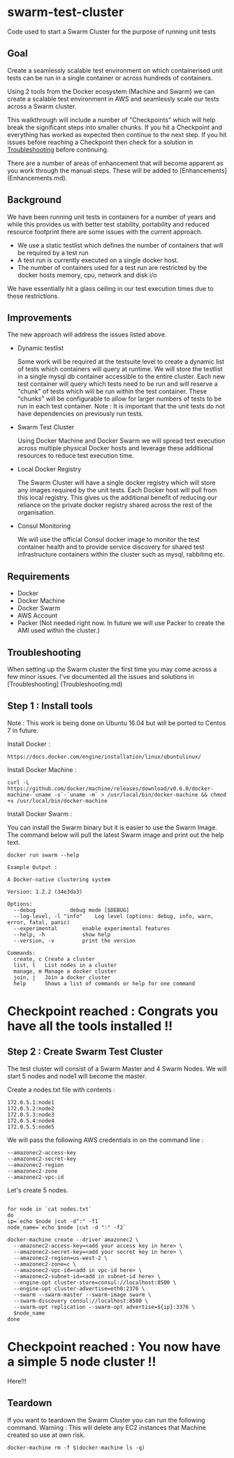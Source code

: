 # swarm-test-cluster

Code used to start a Swarm Cluster for the purpose of running unit tests

## Goal

Create a seamlessly scalable test environment on which containerised unit tests can be run in a single container or across hundreds of containers.

Using 2 tools from the Docker ecosystem (Machine and Swarm) we can create a scalable test environment in AWS and seamlessly scale our tests across a Swarm cluster.

This walkthrough will include a number of "Checkpoints" which will help break the significant steps into smaller chunks.  If you hit a Checkpoint and everything has worked as expected then continue to the next step.  If you hit issues before reaching a Checkpoint then check for a solution in [Troubleshooting](Troubleshooting.md) before continuing.

There are a number of areas of enhancement that will become apparent as you work through the manual steps.  These will be added to [Enhancements] (Enhancements.md).

## Background

We have been running unit tests in containers for a number of years and while this provides us with better test stability, portability and reduced resource footprint there are some issues with the current approach. 

* We use a static testlist which defines the number of containers that will be required by a test run
* A test run is currently executed on a single docker host.  
* The number of containers used for a test run are restricted by the docker hosts memory, cpu, network and disk i/o

We have essentially hit a glass ceiling in our test execution times due to these restrictions.  

## Improvements

The new approach will address the issues listed above.  

* Dynamic testlist

  Some work will be required at the testsuite level to create a dynamic list of tests which containers will query at runtime.  We will store the testlist in a single mysql db container accessible to the entire cluster.  Each new test container will query which tests need to be run and will reserve a "chunk" of tests which will be run within the test container.  These "chunks" will be configurable to allow for larger numbers of tests to be run in each test container.  Note : It is important that the unit tests do not have dependencies on previously run tests.
  
* Swarm Test Cluster

  Using Docker Machine and Docker Swarm we will spread test execution across multiple physical Docker hosts and leverage these additional resources to reduce test execution time.
  
* Local Docker Registry

  The Swarm Cluster will have a single docker registry which will store any images required by the unit tests.  Each Docker host will pull from this local registry.  This gives us the additional benefit of reducing our reliance on the private docker registry shared across the rest of the organisation.
  
* Consul Monitoring

  We will use the official Consul docker image to monitor the test container health and to provide service discovery for shared test infrastructure containers within the cluster such as mysql, rabbitmq etc.

## Requirements

* Docker
* Docker Machine
* Docker Swarm
* AWS Account
* Packer (Not needed right now. In future we will use Packer to create the AMI used within the cluster.)

## Troubleshooting

When setting up the Swarm cluster the first time you may come across a few minor issues.  I've documented all the issues and solutions in [Troubleshooting] (Troubleshooting.md)

## Step 1 : Install tools 

Note : This work is being done on Ubuntu 16.04 but will be ported to Centos 7 in future.

Install Docker :
```
https://docs.docker.com/engine/installation/linux/ubuntulinux/
```
Install Docker Machine : 
```
curl -L https://github.com/docker/machine/releases/download/v0.6.0/docker-machine-`uname -s`-`uname -m` > /usr/local/bin/docker-machine && chmod +x /usr/local/bin/docker-machine
```

Install Docker Swarm :

You can install the Swarm binary but it is easier to use the Swarm Image.  The command below will pull the latest Swarm image and print out the help text.
```
docker run swarm --help

Example Output :

A Docker-native clustering system

Version: 1.2.2 (34e3da3)

Options:
  --debug			debug mode [$DEBUG]
  --log-level, -l "info"	Log level (options: debug, info, warn, error, fatal, panic)
  --experimental		enable experimental features
  --help, -h			show help
  --version, -v			print the version
  
Commands:
  create, c	Create a cluster
  list, l	List nodes in a cluster
  manage, m	Manage a docker cluster
  join, j	Join a docker cluster
  help		Shows a list of commands or help for one command

```

# Checkpoint reached : Congrats you have all the tools installed !!


## Step 2 : Create Swarm Test Cluster

The test cluster will consist of a Swarm Master and 4 Swarm Nodes.  We will start 5 nodes and node1 will become the master.

Create a nodes.txt file with contents :
```
172.0.5.1:node1
172.0.5.2:node2
172.0.5.3:node3
172.0.5.4:node4
172.0.5.5:node5
```

We will pass the following AWS credentials in on the command line :
```
--amazonec2-access-key
--amazonec2-secret-key 
--amazonec2-region
--amazonec2-zone 
--amazonec2-vpc-id 
```

Let's create 5 nodes.
```

for node in `cat nodes.txt`
do
ip=`echo $node |cut -d":" -f1`
node_name=`echo $node |cut -d ":" -f2`

docker-machine create --driver amazonec2 \
  --amazonec2-access-key=<add your access key in here> \
  --amazonec2-secret-key=<add your secret key in here> \
  --amazonec2-region=us-west-2 \
  --amazonec2-zone=c \
  --amazonec2-vpc-id=<add in vpc-id here> \
  --amazonec2-subnet-id=<add in subnet-id here> \
  --engine-opt cluster-store=consul://localhost:8500 \
  --engine-opt cluster-advertise=eth0:2376 \
  --swarm --swarm-master --swarm-image swarm \
  --swarm-discovery consul://localhost:8500 \
  --swarm-opt replication --swarm-opt advertise=${ip}:3376 \
  $node_name
done

```

# Checkpoint reached : You now have a simple 5 node cluster !!

Here!!!


## Teardown

If you want to teardown the Swarm Cluster you can run the following command.  Warning : This will delete any EC2 instances that Machine created so use at own risk.
```
docker-machine rm -f $(docker-machine ls -q)
```

